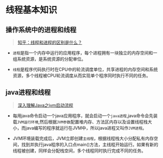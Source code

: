 # 线程基本知识

## 操作系统中的进程和线程

> [知乎：线程和进程的区别是什么？](https://www.zhihu.com/question/25532384)

* `进程`是指一个内存中运行的应用程序，每个进程拥有一块独立的内存空间和一组系统资源，是系统资源的分配单位。

* `线程`是程序代码执行时在CPU中的轮流调度单位，共享进程的内存空间和系统资源，多个线程被CPU轮流调度从而实现单个程序同时执行不同的任务。


## java进程和线程

>[深入理解Java之jvm启动流程](http://blog.csdn.net/xiangzhihong8/article/details/65657914)

* 每用java命令启动一个java应用程序，就会启动一个`java进程`,java命令会先装载`JVM运行环境`,然后根据`JVM参数`配置堆内存、方法区内存以及设置线程栈大小，而java编写的程序就运行在JVM中，所以java进程又叫作`JVM进程`。

* JVM环境装载完成后，JVM立即创建`主线程`，根据线程栈大小分配私有内存空间，找到并执行java程序的入口点main()方法，主线程开始运行。如果有新的线程被创建，同样会分配栈空间，多个线程同时执行完成不同的任务。

